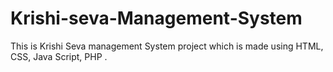 # Krishi-seva-Management-System
 This is Krishi Seva management System project which is made using HTML, CSS, Java Script, PHP .
